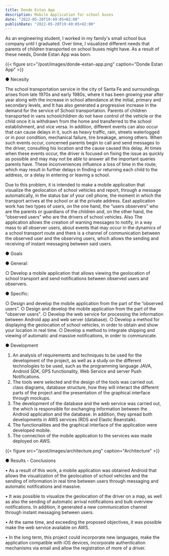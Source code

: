 ```yaml
---
title: Donde Estan App
description: Mobile Application for school buses
date: "2022-05-20T19:49:05+02:00"
publishDate: "2022-05-20T19:49:05+02:00"
---
```


As an engineering student, I worked in my family's small school bus company until I graduated. Over time, I visualized different needs that parents of children transported on school buses might have. As a result of these needs, Donde Estan App was born.

{{< figure src="/post/images/donde-estan-app.png" caption="Donde Estan App" >}}

● Necesity

The school transportation service in the city of Santa Fe and surroundings arises from
late 1970s and early 1980s, where it has been growing year after year along with
the increase in school attendance at the initial, primary and secondary levels, and
It has also generated a progressive increase in the demand for the service of
School transportation. Parents of children transported in vans
schoolchildren do not have control of the vehicle or the child once it is
withdrawn from the home and transferred to the school establishment, and vice versa.
In addition, different events can also occur that can cause
delays in it, such as heavy traffic, rain, streets
waterlogged or in poor condition, mechanical failure, tire breakage, among
others. When such events occur, concerned parents begin to
call and send messages to the driver, consulting his location and the cause
caused this delay. At times when these events occur, the driver
is focused on fixing the issue as quickly as possible and may
may not be able to answer all the important queries parents have.
These inconveniences influence a loss of time in the route, which
may result in further delays in finding or returning each child to the
address, or a delay in entering or leaving a school.

Due to this problem, it is intended to make a mobile application that
visualize the geolocation of school vehicles and report, through a
message automatically, in the status bar of your cell phone, the
moment in which the transport arrives at the school or at the private address. East
application work has two types of users, on the one hand, the “users
observers” who are the parents or guardians of the children and, on the other hand,
the “observed users” who are the drivers of school vehicles. Also
The application allows the creation of warning messages to notify, in a way
mass to all observer users, about events that may occur in
the dynamics of a school transport route and there is a channel of
communication between the observed user and the observing users, which
allows the sending and receiving of instant messaging between said users.

● Goals

● General:

○ Develop a mobile application that allows viewing the
geolocation of school transport and send
notifications between observed users and observers.

● Specific:

○ Design and develop the mobile application from the part of
the “observed users”.
○ Design and develop the mobile application from the part of
the "observer users".
○ Develop the web service for processing the
information between Android app and web server
(database).
○ Develop a method for displaying the
geolocation of school vehicles, in order to obtain and
show your location in real time.
○ Develop a method to integrate shipping and viewing
of automatic and massive notifications, in order to communicate.

● Development

1. An analysis of requirements and techniques to be used for the
development of the project, as well as a study on the
different technologies to be used, such as the programming language
JAVA, Android SDK, GPS functionality, Web Service and server
Push Notifications.
2. The tools were selected and the design of the tools was carried out.
class diagrams, database structure, how they will
interact the different parts of the project and the presentation of the
graphical interface through mockups.
3. The development of the database and the web service was carried out, the
which is responsible for exchanging information between
the Android application and the database. In addition, they spread
both developments in AWS services (RDS and Elastic Beanstalk).
4. The functionalities and the graphical interface of the application were developed
mobile.
5. The connection of the mobile application to the services was made
deployed on AWS.

{{< figure src="/post/images/architecture.png" caption="Architecture" >}}

● Results - Conclusions

• As a result of this work, a mobile application was obtained
Android that allows the visualization of the geolocation of
school vehicles and the sending of information in real time between
users through messaging and automatic notifications and
massive.

• It was possible to visualize the geolocation of the driver on a map, as well as
also the sending of automatic arrival notifications and bulk overview notifications. 
In addition, it generated a new communication channel through instant messaging
between users.

• At the same time, and exceeding the proposed objectives, it was possible
make the web service available on AWS.

• In the long term, this project could incorporate new languages,
make the application compatible with iOS devices, incorporate
authentication mechanisms via email and allow the registration of more
of a driver.
